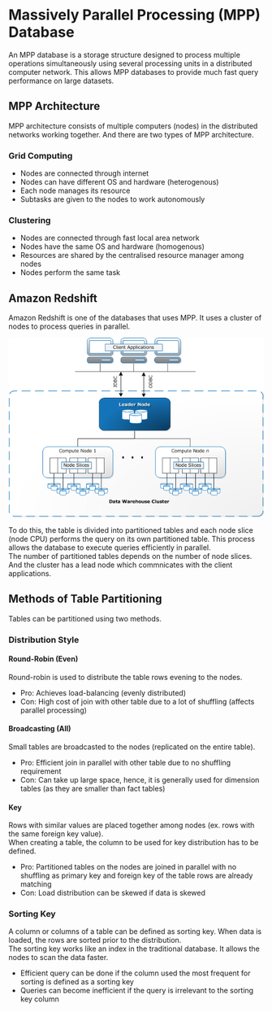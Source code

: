 # Massively Parallel Processing (MPP) Database
An MPP database is a storage structure designed to process multiple operations simultaneously using several processing units in a distributed computer network.
This allows MPP databases to provide much fast query performance on large datasets.

## MPP Architecture
MPP architecture consists of multiple computers (nodes) in the distributed networks working together. And there are two types of MPP architecture.

### Grid Computing
- Nodes are connected through internet
- Nodes can have different OS and hardware (heterogenous)
- Each node manages its resource
- Subtasks are given to the nodes to work autonomously

### Clustering
- Nodes are connected through fast local area network
- Nodes have the same OS and hardware (homogenous)
- Resources are shared by the centralised resource manager among nodes
- Nodes perform the same task 

## Amazon Redshift
Amazon Redshift is one of the databases that uses MPP. It uses a cluster of nodes to process queries in parallel. 

![](https://github.com/TravisH0301/learning/blob/master/images/redshift_architecture.png)

To do this, the table is divided into partitioned tables and
each node slice (node CPU) performs the query on its own partitioned table. This process allows the database to execute queries efficiently in parallel. <br>
The number of partitioned tables depends on the number of node slices. And the cluster has a lead node which commnicates with the client applications. 

## Methods of Table Partitioning
Tables can be partitioned using two methods.

### Distribution Style
#### Round-Robin (Even)
Round-robin is used to distribute the table rows evening to the nodes.
- Pro: Achieves load-balancing (evenly distributed)
- Con: High cost of join with other table due to a lot of shuffling (affects parallel processing)

#### Broadcasting (All)
Small tables are broadcasted to the nodes (replicated on the entire table).
- Pro: Efficient join in parallel with other table due to no shuffling requirement
- Con: Can take up large space, hence, it is generally used for dimension tables (as they are smaller than fact tables)

#### Key
Rows with similar values are placed together among nodes (ex. rows with the same foreign key value).<br>
When creating a table, the column to be used for key distribution has to be defined.
- Pro: Partitioned tables on the nodes are joined in parallel with no shuffling as primary key and foreign key of the table rows are already matching
- Con: Load distribution can be skewed if data is skewed

### Sorting Key
A column or columns of a table can be defined as sorting key. When data is loaded, the rows are sorted prior to the distribution. <br>
The sorting key works like an index in the traditional database. It allows the nodes to scan the data faster. 
- Efficient query can be done if the column used the most frequent for sorting is defined as a sorting key
- Queries can become inefficient if the query is irrelevant to the sorting key column
